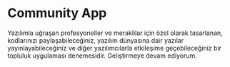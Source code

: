 # Community App

Yazılımla uğraşan profesyoneller ve meraklılar için özel olarak tasarlanan, kodlarınızı paylaşabileceğiniz, yazılım dünyasına dair yazılar yayınlayabileceğiniz ve diğer yazılımcılarla etkileşime geçebileceğiniz bir topluluk uygulaması denemesidir. Geliştirmeye devam ediyorum.

